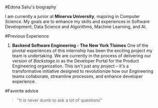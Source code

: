 #Edona Saliu's biography 

I am currently a junior at **Minerva University**, majoring in Computer Science. My goals are to enhance my skills and experiences in Software Development, Data Science and Algorithms, Machine Learning, and AI. 

#Previous Experience

1. **Backend Software Engineering - The New York Tlsimes**
One of the pivotal experiences of this internship has been the exciting project my team is undertaking. We are currently in the process of delivering our version of *Backstage.io* as the Developer Portal for the Product Engineering organization. This isn't just any project – it's a transformative initiative designed to revolutionize how our Engineering teams collaborate, streamline processes, and enhance developer experience.

#Favorite advice

> "It is never dumb to ask a lot of questions"